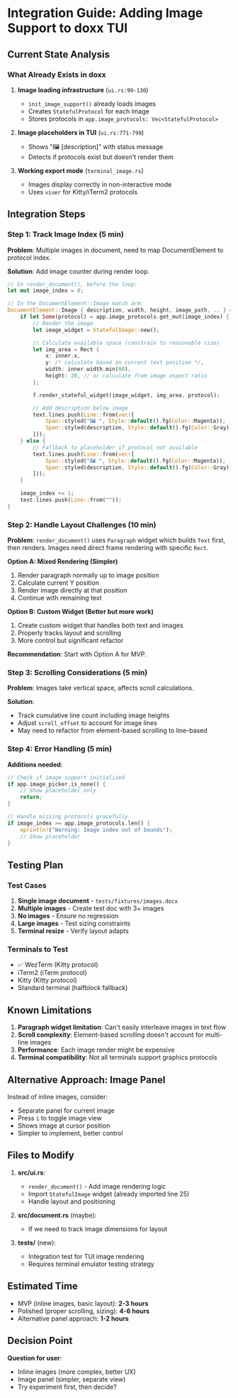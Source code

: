# Integration Guide: Adding Image Support to doxx TUI

## Current State Analysis

### What Already Exists in doxx
1. **Image loading infrastructure** (`ui.rs:99-130`)
   - `init_image_support()` already loads images
   - Creates `StatefulProtocol` for each image
   - Stores protocols in `app.image_protocols: Vec<StatefulProtocol>`

2. **Image placeholders in TUI** (`ui.rs:771-799`)
   - Shows "🖼️ [description]" with status message
   - Detects if protocols exist but doesn't render them

3. **Working export mode** (`terminal_image.rs`)
   - Images display correctly in non-interactive mode
   - Uses `viuer` for Kitty/iTerm2 protocols

## Integration Steps

### Step 1: Track Image Index (5 min)
**Problem**: Multiple images in document, need to map DocumentElement to protocol index.

**Solution**: Add image counter during render loop.

```rust
// In render_document(), before the loop:
let mut image_index = 0;

// In the DocumentElement::Image match arm:
DocumentElement::Image { description, width, height, image_path, .. } => {
    if let Some(protocol) = app.image_protocols.get_mut(image_index) {
        // Render the image
        let image_widget = StatefulImage::new();

        // Calculate available space (constrain to reasonable size)
        let img_area = Rect {
            x: inner.x,
            y: /* calculate based on current text position */,
            width: inner.width.min(80),
            height: 20, // or calculate from image aspect ratio
        };

        f.render_stateful_widget(image_widget, img_area, protocol);

        // Add description below image
        text.lines.push(Line::from(vec![
            Span::styled("🖼️ ", Style::default().fg(Color::Magenta)),
            Span::styled(description, Style::default().fg(Color::Gray)),
        ]));
    } else {
        // Fallback to placeholder if protocol not available
        text.lines.push(Line::from(vec![
            Span::styled("🖼️ ", Style::default().fg(Color::Magenta)),
            Span::styled(description, Style::default().fg(Color::Gray)),
        ]));
    }

    image_index += 1;
    text.lines.push(Line::from(""));
}
```

### Step 2: Handle Layout Challenges (10 min)
**Problem**: `render_document()` uses `Paragraph` widget which builds `Text` first, then renders.
Images need direct frame rendering with specific `Rect`.

**Option A: Mixed Rendering (Simpler)**
1. Render paragraph normally up to image position
2. Calculate current Y position
3. Render image directly at that position
4. Continue with remaining text

**Option B: Custom Widget (Better but more work)**
1. Create custom widget that handles both text and images
2. Properly tracks layout and scrolling
3. More control but significant refactor

**Recommendation**: Start with Option A for MVP.

### Step 3: Scrolling Considerations (5 min)
**Problem**: Images take vertical space, affects scroll calculations.

**Solution**:
- Track cumulative line count including image heights
- Adjust `scroll_offset` to account for image lines
- May need to refactor from element-based scrolling to line-based

### Step 4: Error Handling (5 min)
**Additions needed**:
```rust
// Check if image support initialized
if app.image_picker.is_none() {
    // Show placeholder only
    return;
}

// Handle missing protocols gracefully
if image_index >= app.image_protocols.len() {
    eprintln!("Warning: Image index out of bounds");
    // Show placeholder
}
```

## Testing Plan

### Test Cases
1. **Single image document** - `tests/fixtures/images.docx`
2. **Multiple images** - Create test doc with 3+ images
3. **No images** - Ensure no regression
4. **Large images** - Test sizing constraints
5. **Terminal resize** - Verify layout adapts

### Terminals to Test
- ✅ WezTerm (Kitty protocol)
- iTerm2 (iTerm protocol)
- Kitty (Kitty protocol)
- Standard terminal (halfblock fallback)

## Known Limitations

1. **Paragraph widget limitation**: Can't easily interleave images in text flow
2. **Scroll complexity**: Element-based scrolling doesn't account for multi-line images
3. **Performance**: Each image render might be expensive
4. **Terminal compatibility**: Not all terminals support graphics protocols

## Alternative Approach: Image Panel

Instead of inline images, consider:
- Separate panel for current image
- Press `i` to toggle image view
- Shows image at cursor position
- Simpler to implement, better control

## Files to Modify

1. **src/ui.rs**:
   - `render_document()` - Add image rendering logic
   - Import `StatefulImage` widget (already imported line 25)
   - Handle layout and positioning

2. **src/document.rs** (maybe):
   - If we need to track image dimensions for layout

3. **tests/** (new):
   - Integration test for TUI image rendering
   - Requires terminal emulator testing strategy

## Estimated Time
- MVP (inline images, basic layout): **2-3 hours**
- Polished (proper scrolling, sizing): **4-6 hours**
- Alternative panel approach: **1-2 hours**

## Decision Point

**Question for user**:
- Inline images (more complex, better UX)
- Image panel (simpler, separate view)
- Try experiment first, then decide?

